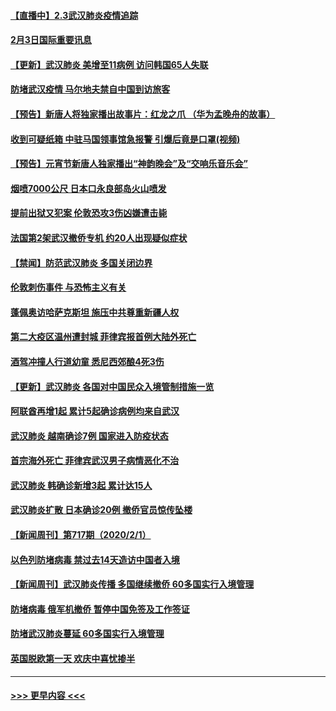 #### [【直播中】2.3武汉肺炎疫情追踪](../pages/prog202/a102768128.md?t=02032233) 
#### [2月3日国际重要讯息](../pages/prog202/a102767896.md?t=02032233) 
#### [【更新】武汉肺炎 美增至11病例 访问韩国65人失联](../pages/prog202/a102758911.md?t=02032233) 
#### [防堵武汉疫情 马尔地夫禁自中国到访旅客](../pages/prog202/a102767847.md?t=02032233) 
#### [【预告】新唐人将独家播出故事片：红龙之爪 （华为孟晚舟的故事）](../pages/prog202/a102767728.md?t=02032233) 
#### [收到可疑纸箱 中驻马国领事馆急报警 引爆后竟是口罩(视频)](../pages/prog202/a102767695.md?t=02032233) 
#### [【预告】元宵节新唐人独家播出“神韵晚会”及“交响乐音乐会”](../pages/prog202/a102767674.md?t=02032233) 
#### [烟喷7000公尺 日本口永良部岛火山喷发](../pages/prog202/a102767687.md?t=02032233) 
#### [提前出狱又犯案 伦敦恐攻3伤凶嫌遭击毙](../pages/prog202/a102767635.md?t=02032233) 
#### [法国第2架武汉撤侨专机 约20人出现疑似症状](../pages/prog202/a102767617.md?t=02032233) 
#### [【禁闻】防范武汉肺炎  多国关闭边界](../pages/prog202/a102767542.md?t=02032233) 
#### [伦敦刺伤事件 与恐怖主义有关](../pages/prog202/a102767509.md?t=02032233) 
#### [蓬佩奥访哈萨克斯坦 施压中共尊重新疆人权](../pages/prog202/a102767395.md?t=02032233) 
#### [第二大疫区温州遭封城 菲律宾报首例大陆外死亡](../pages/prog202/a102767388.md?t=02032233) 
#### [酒驾冲撞人行道幼童 悉尼西郊酿4死3伤](../pages/prog202/a102767238.md?t=02032233) 
#### [【更新】武汉肺炎 各国对中国民众入境管制措施一览](../pages/prog202/a102767170.md?t=02032233) 
#### [阿联酋再增1起 累计5起确诊病例均来自武汉](../pages/prog202/a102767207.md?t=02032233) 
#### [武汉肺炎 越南确诊7例 国家进入防疫状态](../pages/prog202/a102767186.md?t=02032233) 
#### [首宗海外死亡 菲律宾武汉男子病情恶化不治](../pages/prog202/a102767150.md?t=02032233) 
#### [武汉肺炎 韩确诊新增3起 累计达15人](../pages/prog202/a102767132.md?t=02032233) 
#### [武汉肺炎扩散 日本确诊20例 撤侨官员惊传坠楼](../pages/prog202/a102767109.md?t=02032233) 
#### [【新闻周刊】第717期（2020/2/1）](../pages/prog202/a102767114.md?t=02032233) 
#### [以色列防堵病毒 禁过去14天造访中国者入境](../pages/prog202/a102767091.md?t=02032233) 
#### [【新闻周刊】武汉肺炎传播 多国继续撤侨 60多国实行入境管理](../pages/prog202/a102767044.md?t=02032233) 
#### [防堵病毒 俄军机撤侨 暂停中国免签及工作签证](../pages/prog202/a102767084.md?t=02032233) 
#### [防堵武汉肺炎蔓延 60多国实行入境管理](../pages/prog202/a102766756.md?t=02032233) 
#### [英国脱欧第一天 欢庆中喜忧掺半](../pages/prog202/a102766971.md?t=02032233) 

----
#### [ >>> 更早内容 <<< ](../indexes/prog202-earlier.md)
